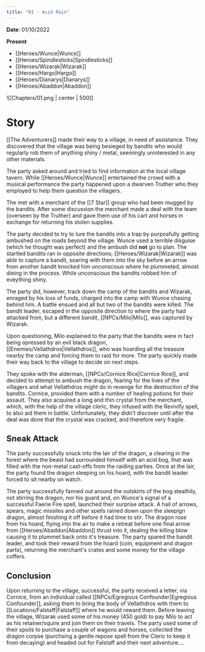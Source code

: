 ```yaml
---
title: "01 - Acid Rain"
---
```

**Date**: 01/10/2022

**Present**
* [[Heroes/Wunce|Wunce]]
* [[Heroes/Spindlesticks|Spindlesticks]]
* [[Heroes/Wizarak|Wizarak]]
* [[Heroes/Hargo|Hargo]]
* [[Heroes/Dianarys|Dianarys]]
* [[Heroes/Abaddon|Abaddon]]

![[Chapters/01.png | center | 500]]
# Story

[[The Adventurers]] made their way to a village,  in need of assistance. They discovered that the village was being besieged by bandits who would regularly rob them of anything shiny / metal, seemingly uninterested in any other materials.

The party asked around and tried to find information at the local village tavern. While [[Heroes/Wunce|Wunce]] entertained the crowd with a musical performance the party happened upon a dwarven Truther who they employed to help them question the villagers.

The met with a merchant of the [[7 Star]] group who had been mugged by the bandits. After some discussion the merchant made a deal with the team (overseen by the Truther) and gave them use of his cart and horses in exchange for returning his stolen supplies.

The party decided to try to lure the bandits into a trap by purposfully getting ambushed on the roads beyond the village. Wunce used a terrible disguise (which he thought was perfect) and the ambush did **not** go to plan. The startled bandits ran in opposite directions; [[Heroes/Wizarak|Wizarak]] was able to capture a bandit, soaring with them into the sky before an arrow from another bandit knocked him unconscious where he plummeted, almost dieing in the process. While unconscious the bandits robbed him of eveything shiny.

The party did, however, track down the camp of the bandits and Wizarak, enraged by his loss of funds, charged into the camp with Wunce chasing behind him. A battle ensued and all but two  of the bandits were killed. The bandit leader, escaped in the opposite direction to where the party had attacked from, but a different bandit, [[NPCs/Milo|Milo]], was captured by Wizarak. 

Upon questioning, Milo explained to the party that the bandits were in fact being opressed by an evil black dragon, [[Enemies/Vellathdros|Vellathdros]], who was hoarding all the treasure nearby the camp and forcing them to raid for more. The party quickly made their way back to the village to decide on next steps.

They spoke with the alderman, [[NPCs/Cornice Rice|Cornice Rice]], and decided to attempt to ambush the dragon, fearing for the lives of the villagers and what Vellathdros might do in revenge for the destruction of the bandits. Cornice, provided them with a number of healing potions for their assault. They also acquired a long and thin crystal from the merchant, which, with the help of the village cleric, they infused with the Revivify spell, to also aid them in battle. Unfortunately, they didn't discover until after the deal was done that the crystal was cracked, and therefore very fragile.

## Sneak Attack

The party successfully snuck into the lair of the dragon, a clearing in the forest where the beast had surrounded himself with an acid bog, that was filled with the non-metal cast-offs from the raiding parties. Once at the lair, the party found the dragon sleeping on his hoard, with the bandit leader forced to sit nearby on watch. 

The party successfully fanned out around the outskirts of the bog steathily, not stirring the dragon, nor his guard and, on Wunce's signal of a successful Faerie Fire spell, launched their surprise attack. A hail of arrows, spears, magic missiles and other spells rained down upon the sleepign dragon, almost finishing it off before it had time to stir. The dragon rose from his hoard, flying into the air to make a retreat before one final arrow from [[Heroes/Abaddon|Abaddon]] thrust into it, dealing the killing blow causing it to plummet back onto it's treasure. The party spared the bandit leader, and took their reward from the hoard (coin, equipment and dragon parts), returning the merchant's crates and some money for the village coffers. 

## Conclusion

Upon returning to the village, successful, the party received a letter, via Cornice, from an individual called [[NPCs/Egregious Confounder|Egregious Confounder]], asking them to bring the body of Vellathdros with them to [[Locations/Falstaff|Falstaff]] where he would reward them. Before leaving the village, Wizarak used some of his money (450 gold) to pay Milo to act as his retainer/squire and join them on their travels. The party used some of their spoils to purchase a couple of wagons and horses, collected the dragon corpse (purchsing a gentle repose spell from the Cleric to keep it from decaying) and headed out for Falstaff and their next adventure....